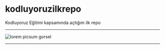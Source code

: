 # kodluyoruzilkrepo
Kodluyoruz Eğitimi kapsamında açtığım ilk repo
***
![lorem picsum gorsel](https://picsum.photos/200/300)
***
